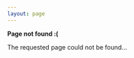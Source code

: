 ```yaml
--- 
layout: page 
---
```


<p>
    <strong>Page not found :(</strong>
</p>
<p>The requested page could not be found...</p>